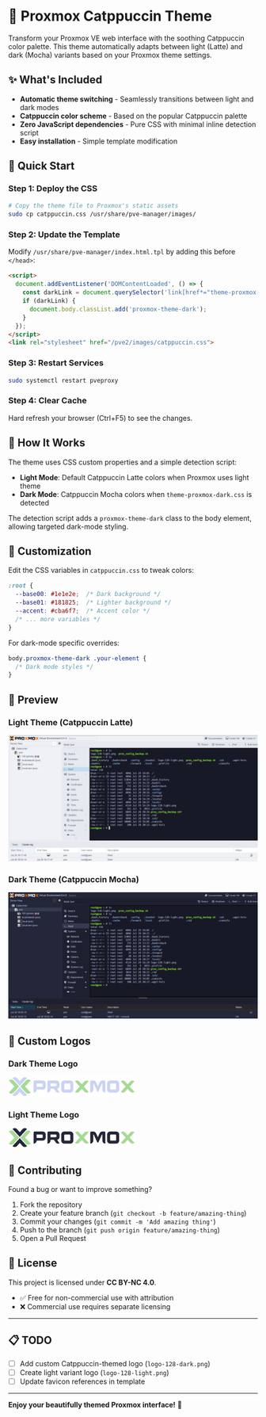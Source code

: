 # 🎨 Proxmox Catppuccin Theme

Transform your Proxmox VE web interface with the soothing Catppuccin color palette. This theme automatically adapts between light (Latte) and dark (Mocha) variants based on your Proxmox theme settings.

## ✨ What's Included

- **Automatic theme switching** - Seamlessly transitions between light and dark modes
- **Catppuccin color scheme** - Based on the popular Catppuccin palette
- **Zero JavaScript dependencies** - Pure CSS with minimal inline detection script
- **Easy installation** - Simple template modification

## 🚀 Quick Start

### Step 1: Deploy the CSS
```bash
# Copy the theme file to Proxmox's static assets
sudo cp catppuccin.css /usr/share/pve-manager/images/
```

### Step 2: Update the Template
Modify `/usr/share/pve-manager/index.html.tpl` by adding this before `</head>`:

```html
<script>
  document.addEventListener('DOMContentLoaded', () => {
    const darkLink = document.querySelector('link[href*="theme-proxmox-dark.css"]');
    if (darkLink) {
      document.body.classList.add('proxmox-theme-dark');
    }
  });
</script>
<link rel="stylesheet" href="/pve2/images/catppuccin.css">
```

### Step 3: Restart Services
```bash
sudo systemctl restart pveproxy
```

### Step 4: Clear Cache
Hard refresh your browser (Ctrl+F5) to see the changes.

## 🎯 How It Works

The theme uses CSS custom properties and a simple detection script:

- **Light Mode**: Default Catppuccin Latte colors when Proxmox uses light theme
- **Dark Mode**: Catppuccin Mocha colors when `theme-proxmox-dark.css` is detected

The detection script adds a `proxmox-theme-dark` class to the body element, allowing targeted dark-mode styling.

## 🎨 Customization

Edit the CSS variables in `catppuccin.css` to tweak colors:

```css
:root {
  --base00: #1e1e2e;  /* Dark background */
  --base01: #181825;  /* Lighter background */
  --accent: #cba6f7;  /* Accent color */
  /* ... more variables */
}
```

For dark-mode specific overrides:

```css
body.proxmox-theme-dark .your-element {
  /* Dark mode styles */
}
```

## 📸 Preview

### Light Theme (Catppuccin Latte)
![Light Theme - Catppuccin Latte](./Images/light-catppuccin.png)

### Dark Theme (Catppuccin Mocha)
![Dark Theme - Catppuccin Mocha](./Images/dark-catppuccin.png)

## 🎨 Custom Logos

### Dark Theme Logo
![Dark Logo](./Images/logo-128-dark.png)

### Light Theme Logo  
![Light Logo](./Images/logo-128-light.png)

## 🤝 Contributing

Found a bug or want to improve something?

1. Fork the repository
2. Create your feature branch (`git checkout -b feature/amazing-thing`)
3. Commit your changes (`git commit -m 'Add amazing thing'`)
4. Push to the branch (`git push origin feature/amazing-thing`)
5. Open a Pull Request

## 📄 License

This project is licensed under **CC BY-NC 4.0**.

- ✅ Free for non-commercial use with attribution
- ❌ Commercial use requires separate licensing

---

## 📋 TODO

- [ ] Add custom Catppuccin-themed logo (`logo-128-dark.png`)
- [ ] Create light variant logo (`logo-128-light.png`)
- [ ] Update favicon references in template

---

**Enjoy your beautifully themed Proxmox interface!** 🌟


